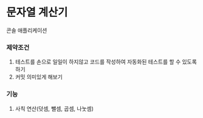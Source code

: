 # 문자열 계산기

콘솔 애플리케이션

### 제약조건

1. 테스트를 손으로 일일이 하지않고 코드를 작성하여 자동화된 테스트를 할 수 있도록 하기
2. 커밋 의미있게 해보기

### 기능

1. 사칙 연산(덧셈, 뺄셈, 곱셈, 나눗셈)
